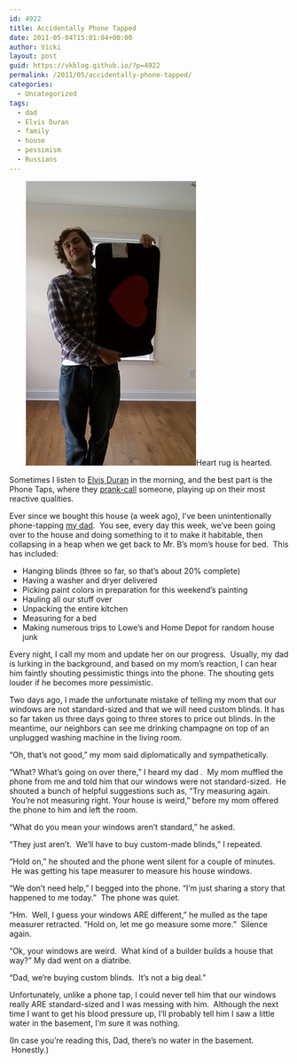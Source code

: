 ```yaml
---
id: 4922
title: Accidentally Phone Tapped
date: 2011-05-04T15:01:04+00:00
author: Vicki
layout: post
guid: https://vkblog.github.io/?p=4922
permalink: /2011/05/accidentally-phone-tapped/
categories:
  - Uncategorized
tags:
  - dad
  - Elvis Duran
  - family
  - house
  - pessimism
  - Russians
---
```

<p style="text-align: center;">
  <a href="https://raw.githubusercontent.com/vkblog/vkblog.github.io/master/public/img/2011/05/IMAG0770.jpg"><img class="aligncenter size-full wp-image-4923" title="IMAG0770" src="https://raw.githubusercontent.com/vkblog/vkblog.github.io/master/public/img/2011/05/IMAG0770.jpg" alt="" width="307" height="512" /></a>Heart rug is hearted.
</p>

Sometimes I listen to [Elvis Duran](https://vkblog.github.io/2011/04/13/whines-about-commutes-and-the-radio-part-two/) in the morning, and the best part is the Phone Taps, where they [prank-call](http://www.elvisduran.com/pages/video/mainplayer.html?uri=channels/430789/) someone, playing up on their most reactive qualities.

Ever since we bought this house (a week ago), I&#8217;ve been unintentionally phone-tapping [my dad](https://vkblog.github.io/2010/09/07/comparative-dadvantage/).  You see, every day this week, we&#8217;ve been going over to the house and doing something to it to make it habitable, then collapsing in a heap when we get back to Mr. B&#8217;s mom&#8217;s house for bed.  This has included:

  * Hanging blinds (three so far, so that&#8217;s about 20% complete)
  * Having a washer and dryer delivered
  * Picking paint colors in preparation for this weekend&#8217;s painting
  * Hauling all our stuff over
  * Unpacking the entire kitchen
  * Measuring for a bed
  * Making numerous trips to Lowe&#8217;s and Home Depot for random house junk

Every night, I call my mom and update her on our progress.  Usually, my dad is lurking in the background, and based on my mom&#8217;s reaction, I can hear him faintly shouting pessimistic things into the phone. The shouting gets louder if he becomes more pessimistic.

Two days ago, I made the unfortunate mistake of telling my mom that our windows are not standard-sized and that we will need custom blinds. It has so far taken us three days going to three stores to price out blinds. In the meantime, our neighbors can see me drinking champagne on top of an unplugged washing machine in the living room.

&#8220;Oh, that&#8217;s not good,&#8221; my mom said diplomatically and sympathetically.

&#8220;What? What&#8217;s going on over there,&#8221; I heard my dad .  My mom muffled the phone from me and told him that our windows were not standard-sized.  He shouted a bunch of helpful suggestions such as, &#8220;Try measuring again.  You&#8217;re not measuring right. Your house is weird,&#8221; before my mom offered the phone to him and left the room.

&#8220;What do you mean your windows aren&#8217;t standard,&#8221; he asked.

&#8220;They just aren&#8217;t.  We&#8217;ll have to buy custom-made blinds,&#8221; I repeated.

&#8220;Hold on,&#8221; he shouted and the phone went silent for a couple of minutes.  He was getting his tape measurer to measure his house windows.

&#8220;We don&#8217;t need help,&#8221; I begged into the phone. &#8220;I&#8217;m just sharing a story that happened to me today.&#8221;  The phone was quiet.

&#8220;Hm.  Well, I guess your windows ARE different,&#8221; he mulled as the tape measurer retracted. &#8220;Hold on, let me go measure some more.&#8221;  Silence again.

&#8220;Ok, your windows are weird.  What kind of a builder builds a house that way?&#8221; My dad went on a diatribe.

&#8220;Dad, we&#8217;re buying custom blinds.  It&#8217;s not a big deal.&#8221;

Unfortunately, unlike a phone tap, I could never tell him that our windows really ARE standard-sized and I was messing with him.  Although the next time I want to get his blood pressure up, I&#8217;ll probably tell him I saw a little water in the basement, I&#8217;m sure it was nothing.

(In case you&#8217;re reading this, Dad, there&#8217;s no water in the basement.  Honestly.)